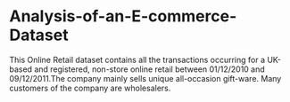 # Analysis-of-an-E-commerce-Dataset
This Online Retail dataset contains all the transactions occurring for a UK-based and registered, non-store online retail between 01/12/2010 and 09/12/2011.The company mainly sells unique all-occasion gift-ware. Many customers of the company are wholesalers.
